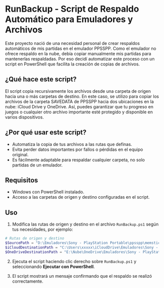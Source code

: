 # RunBackup - Script de Respaldo Automático para Emuladores y Archivos

Este proyecto nació de una necesidad personal de crear respaldos automáticos de mis partidas en el emulador PPSSPP. Como el emulador no ofrece respaldo en la nube, debía copiar manualmente mis partidas para mantenerlas respaldadas. Por eso decidí automatizar este proceso con un script en PowerShell que facilita la creación de copias de archivos.

## ¿Qué hace este script?

El script copia recursivamente los archivos desde una carpeta de origen hacia una o más carpetas de destino. En este caso, se utilizo para copiar los archivos de la carpeta SAVEDATA de PPSSPP hacia dos ubicaciones en la nube: iCloud Drive y OneDrive. Así, puedes garantizar que tu progreso en juegos o cualquier otro archivo importante esté protegido y disponible en varios dispositivos.

## ¿Por qué usar este script?

- Automatiza la copia de tus archivos a las rutas que definas.
- Evita perder datos importantes por fallos o pérdidas en el equipo original.
- Es fácilmente adaptable para respaldar cualquier carpeta, no solo partidas de un emulador.

## Requisitos

- Windows con PowerShell instalado.
- Acceso a las carpetas de origen y destino configuradas en el script.

## Uso

1. Modifica las rutas de origen y destino en el archivo `RunBackup.ps1` según tus necesidades, por ejemplo:

```powershell
# Rutas de origen y destino
$SourcePath = "D:\Emuladores\Sony - PlayStation Portable\ppsspp\memstick\PSP\SAVEDATA"
$iCloudDestinationPath = "C:\Users\xxxxx\iCloudDrive\Emuladores\Sony - PlayStation Portable\PPSSPP\memstick\PSP\SAVEDATA"
$OneDriveDestinationPath = "E:\Nube\OneDrive\Emuladores\Sony - PlayStation Portable\ppsspp\memstick\PSP\SAVEDATA"
```

2. Ejecuta el script haciendo clic derecho sobre `RunBackup.ps1` y seleccionando **Ejecutar con PowerShell**.

3. El script mostrará un mensaje confirmando que el respaldo se realizó correctamente.
